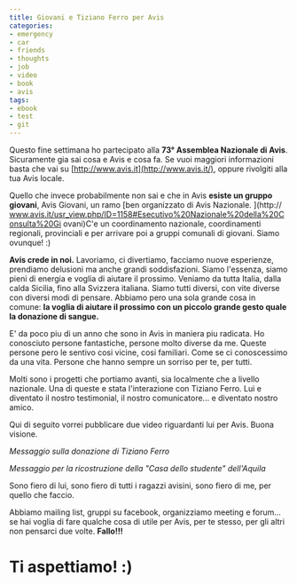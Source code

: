 ```yaml
---
title: Giovani e Tiziano Ferro per Avis
categories:
- emergency
- car
- friends
- thoughts
- job
- video
- book
- avis
tags:
- ebook
- test
- git
---
```

Questo fine settimana ho partecipato alla **73° Assemblea Nazionale di Avis**.
Sicuramente gia sai cosa e Avis e cosa fa. Se vuoi maggiori informazioni basta
che vai su [http://www.avis.it](http://www.avis.it/), oppure rivolgiti alla
tua Avis locale.

Quello che invece probabilmente non sai e che in Avis **esiste un gruppo
giovani**, Avis Giovani, un ramo [ben organizzato di Avis Nazionale. ](http://
www.avis.it/usr_view.php/ID=1158#Esecutivo%20Nazionale%20della%20Consulta%20Gi
ovani)C'e un coordinamento nazionale, coordinamenti regionali, provinciali e
per arrivare poi a gruppi comunali di giovani. Siamo ovunque! :)

**Avis crede in noi.** Lavoriamo, ci divertiamo, facciamo nuove esperienze, prendiamo delusioni ma anche grandi soddisfazioni. Siamo l'essenza, siamo pieni di energia e voglia di aiutare il prossimo. Veniamo da tutta Italia, dalla calda Sicilia, fino alla Svizzera italiana. Siamo tutti diversi, con vite diverse con diversi modi di pensare. Abbiamo pero una sola grande cosa in comune: **la voglia di aiutare il prossimo con un piccolo grande gesto quale la donazione di sangue.**

E' da poco piu di un anno che sono in Avis in maniera piu radicata. Ho
conosciuto persone fantastiche, persone molto diverse da me. Queste persone
pero le sentivo cosi vicine, cosi familiari. Come se ci conoscessimo da una
vita. Persone che hanno sempre un sorriso per te, per tutti.

Molti sono i progetti che portiamo avanti, sia localmente che a livello
nazionale. Una di queste e stata l'interazione con Tiziano Ferro. Lui e
diventato il nostro testimonial, il nostro comunicatore... e diventato nostro
amico.

Qui di seguito vorrei pubblicare due video riguardanti lui per Avis. Buona
visione.

  
_Messaggio sulla donazione di Tiziano Ferro_

  
_Messaggio per la ricostruzione della "Casa dello studente" dell'Aquila_

Sono fiero di lui, sono fiero di tutti i ragazzi avisini, sono fiero di me,
per quello che faccio.

Abbiamo mailing list, gruppi su facebook, organizziamo meeting e forum... se
hai voglia di fare qualche cosa di utile per Avis, per te stesso, per gli
altri non pensarci due volte. **Fallo!!!**

# **Ti aspettiamo! :)**

